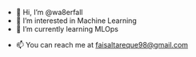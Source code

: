 - 👋 Hi, I’m @wa8erfall
- 👀 I’m interested in Machine Learning
- 🌱 I’m currently learning MLOps
<!-- - 💞️ I’m looking to collaborate on ... -->
- 📫 You can reach me at faisaltareque98@gmail.com

<!---
wa8erfall/wa8erfall is a ✨ special ✨ repository because its `README.md` (this file) appears on your GitHub profile.
You can click the Preview link to take a look at your changes.
--->
